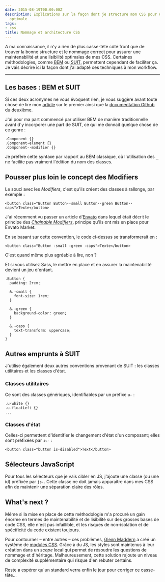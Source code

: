 ```yaml
---
date: 2015-08-19T00:00:00Z
description: Explications sur la façon dont je structure mon CSS pour une maintenance
  optimale
tags:
- css
title: Nommage et architecture CSS
---
```


A ma connaissance, il n'y a rien de plus casse-tête côté front que de trouver la bonne structure et le nommage correct pour assurer une maintenabilité et une lisibilité optimales de mes CSS. Certaines méthodologies, comme <abbr title="Block, Element, Modifier">BEM</abbr> ou <abbr title="Structured class names and meaningful hyphens">SUIT</abbr>, permettent cependant de faciliter ça. Je vais décrire ici la façon dont j'ai adapté ces techniques à mon workflow.

---

## Les bases&nbsp;: BEM et SUIT

Si ces deux acronymes ne vous évoquent rien, je vous suggère avant toute chose de lire mon [article](/articles/css-notation-bem/) sur le premier ainsi que la [documentation Github](https://github.com/suitcss/suit/blob/master/doc/naming-conventions.md) du deuxième.

J'ai pour ma part commencé par utiliser BEM de manière traditionnelle avant d'y incorporer une part de SUIT, ce qui me donnait quelque chose de ce genre&nbsp;:

<pre><code class="css">.Component {}
.Component-element {}
.Component--modifier {}</code></pre>

Je préfère cette syntaxe par rapport au BEM classique, où l'utilisation des <kbd>\_</kbd> ne facilite pas vraiment l'édition du nom des classes.

## Pousser plus loin le concept des Modifiers

Le souci avec les _Modifiers_, c'est qu'ils créent des classes à rallonge, par exemple&nbsp;:

    <button class="Button Button--small Button--green Button--caps">Texte</button>

J'ai récemment vu passer un article d'[Envato](http://www.envato.com/) dans lequel était décrit le principe des _[Chainable Modifiers](http://webuild.envato.com/blog/chainable-bem-modifiers/)_, principe qu'ils ont mis en place pour Envato Market.

En se basant sur cette convention, le code ci-dessus se transformerait en&nbsp;:

    <button class="Button -small -green -caps">Texte</button>

C'est quand même plus agréable à lire, non&nbsp;?

Et si vous utilisez Sass, le mettre en place et en assurer la maintenabilité devient un jeu d'enfant.

    .Button {
      padding: 2rem;

      &.-small {
        font-size: 1rem;
      }

      &.-green {
        background-color: green;
      }

      &.-caps {
        text-transform: uppercase;
      }
    }

## Autres emprunts à SUIT

J'utilise également deux autres conventions provenant de SUIT&nbsp;: les classes utilitaires et les classes d'état.

### Classes utilitaires

Ce sont des classes génériques, identifiables par un préfixe `u-`&nbsp;:

<pre><code class="css">.u-white {}
.u-floatLeft {}
...</code></pre>

### Classes d'état

Celles-ci permettent d'identifier le changement d'état d'un composant; elles sont préfixées par `is-`&nbsp;:

    <button class="button is-disabled">Text</button>

## Sélecteurs JavaScript

Pour tous les sélecteurs que je vais cibler en JS, j'ajoute une classe (ou une id) préfixée par `js-`. Cette classe ne doit jamais apparaître dans mes CSS afin de maintenir une séparation claire des rôles.

## What's next&nbsp;?

Même si la mise en place de cette méthodologie m'a procuré un gain énorme en termes de maintenabilité et de lisibilité sur des grosses bases de code CSS, elle n'est pas infaillible, et les risques de non-isolation et de spécificité du code existent toujours.

Pour contourner &ndash; entre autres &ndash; ces problèmes, [Glenn Maddern](http://glenmaddern.com/articles/css-modules) a créé un système de [modules CSS](http://glenmaddern.com/articles/css-modules). Grâce à du JS, les styles sont maintenus à leur création dans un _scope_ local qui permet de résoudre les questions de nommage et d'héritage. Malheureusement, cette solution rajoute un niveau de complexité supplémentaire qui risque d'en rebuter certains.

Reste a espérer qu'un standard verra enfin le jour pour corriger ce casse-tête...
